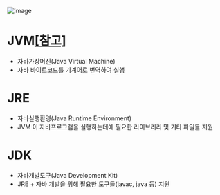 ![image](https://user-images.githubusercontent.com/48702893/107848583-eccc4a00-6e37-11eb-8500-1d017b9142cb.png)

# JVM[[참고]](https://github.com/JisooOh94/study/blob/master/JAVA%EC%9D%98%20%EC%A0%95%EC%84%9D/Content/1.%20JAVA%20%EA%B8%B0%EC%B4%88.md#jvm)
* 자바가상머신(Java Virtual Machine)
* 자바 바이트코드를 기계어로 번역하여 실행

# JRE
* 자바실행환경(Java Runtime Environment)
* JVM 이 자바프로그램을 실행하는데에 필요한 라이브러리 및 기타 파일들 지원

# JDK
* 자바개발도구(Java Development Kit)
* JRE + 자바 개발을 위해 필요한 도구들(javac, java 등) 지원